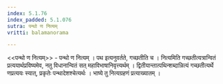 ```yaml
---
index: 5.1.76
index_padded: 5.1.076
sutra: पन्थो ण नित्यम्
vritti: balamanorama

---
```

<<पन्थो ण नित्यम्>> - पन्थो ण नित्यम् । पथ इत्यनुवर्तते, गच्छतीति च । नित्यमिति गच्छतीत्यत्रान्वितं प्रत्ययार्थप्रविष्यमेव, नतु विधानान्वितं सत् महाविभाषानिवृत्त्यर्थम् । द्वितीयान्तात्पथिन्शब्दान्नित्यं गच्छतीत्यर्थे णप्रत्ययः स्यात्, प्रकृतेः पन्थादेशश्चेत्यर्थः । भाष्ये तु नित्यग्रहणं प्रत्याख्यातम् । 